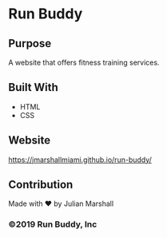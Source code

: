 # Run Buddy

## Purpose
A website that offers fitness training services.

## Built With
* HTML
* CSS

## Website
https://jmarshallmiami.github.io/run-buddy/

## Contribution
Made with ❤️ by Julian Marshall

### ©️2019 Run Buddy, Inc 
